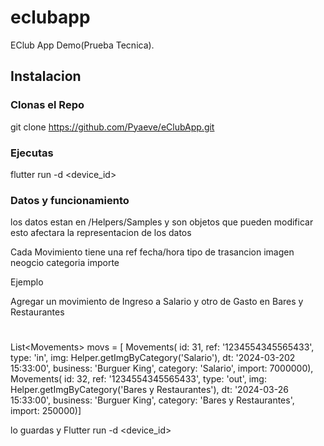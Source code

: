 # eclubapp

EClub App Demo(Prueba Tecnica).

## Instalacion

### Clonas el Repo
git clone https://github.com/Pyaeve/eClubApp.git

### Ejecutas

flutter run -d <device_id>


### Datos y funcionamiento

los datos estan en /Helpers/Samples y son objetos que pueden modificar esto afectara la representacion de los datos

Cada Movimiento tiene una
    ref
    fecha/hora
    tipo de trasancion
    imagen
    neogcio
    categoria
    importe

Ejemplo

Agregar un movimiento de Ingreso a Salario y otro de Gasto en Bares y Restaurantes

#

List\<Movements> movs = [
    Movements(
      id: 31,
      ref: '1234554345565433',
      type: 'in',
      img: Helper.getImgByCategory('Salario'),
      dt: '2024-03-202 15:33:00',
      business: 'Burguer King',
      category: 'Salario',
      import: 7000000),
    Movements(
      id: 32,
      ref: '1234554345565433',
      type: 'out',
      img: Helper.getImgByCategory('Bares y Restaurantes'),
      dt: '2024-03-26 15:33:00',
      business: 'Burguer King',
      category: 'Bares y Restaurantes',
      import: 250000)]

lo guardas y Flutter run -d <device_id>
